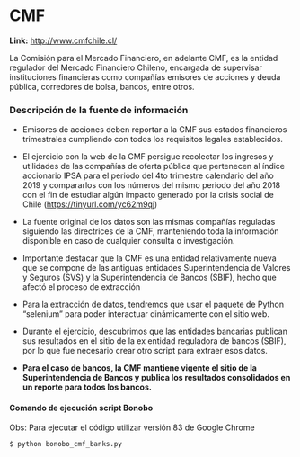 # CMF

<b>Link:</b> http://www.cmfchile.cl/


La Comisión para el Mercado Financiero, en adelante CMF, es la entidad regulador del Mercado Financiero Chileno, encargada de supervisar instituciones financieras como compañías emisores de acciones y deuda pública, corredores de bolsa, bancos, entre otros.

### Descripción de la fuente de información

* Emisores de acciones deben reportar a la CMF sus estados
financieros trimestrales cumpliendo con todos los
requisitos legales establecidos.

* El ejercicio con la web de la CMF persigue recolectar los
ingresos y utilidades de las compañías de oferta pública que
pertenecen al índice accionario IPSA para el periodo del 4to
trimestre calendario del año 2019 y compararlos con los
números del mismo periodo del año 2018 con el fin de
estudiar algún impacto generado por la crisis social de Chile
(https://tinyurl.com/yc62m9qj)

* La fuente original de los datos son las mismas compañías
reguladas siguiendo las directrices de la CMF, manteniendo
toda la información disponible en caso de cualquier consulta
o investigación.

* Importante destacar que la CMF es una entidad
relativamente nueva que se compone de las antiguas
entidades Superintendencia de Valores y Seguros (SVS) y la
Superintendencia de Bancos (SBIF), hecho que afectó el
proceso de extracción

* Para la extracción de datos, tendremos que usar el paquete de
Python “selenium” para poder interactuar dinámicamente con
el sitio web.

* Durante el ejercicio, descubrimos que las entidades bancarias
publican sus resultados en el sitio de la ex entidad reguladora
de bancos (SBIF), por lo que fue necesario crear otro script
para extraer esos datos.

* **Para el caso de bancos, la CMF mantiene vigente el sitio de la
Superintendencia de Bancos y publica los resultados
consolidados en un reporte para todos los bancos.**

#### Comando de ejecución script Bonobo
Obs: Para ejecutar el código utilizar versión 83 de Google Chrome
```
$ python bonobo_cmf_banks.py
```
